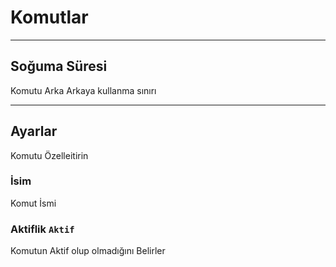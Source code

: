 # Komutlar

---

## Soğuma Süresi
Komutu Arka Arkaya kullanma sınırı

---

## Ayarlar
Komutu Özelleitirin

### İsim
Komut İsmi

### Aktiflik `Aktif`
Komutun Aktif olup olmadığını Belirler